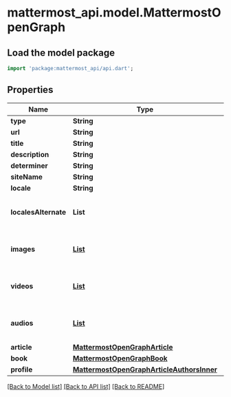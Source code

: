 # mattermost_api.model.MattermostOpenGraph

## Load the model package
```dart
import 'package:mattermost_api/api.dart';
```

## Properties
Name | Type | Description | Notes
------------ | ------------- | ------------- | -------------
**type** | **String** |  | [optional] 
**url** | **String** |  | [optional] 
**title** | **String** |  | [optional] 
**description** | **String** |  | [optional] 
**determiner** | **String** |  | [optional] 
**siteName** | **String** |  | [optional] 
**locale** | **String** |  | [optional] 
**localesAlternate** | **List<String>** |  | [optional] [default to const []]
**images** | [**List<MattermostOpenGraphImagesInner>**](MattermostOpenGraphImagesInner.md) |  | [optional] [default to const []]
**videos** | [**List<MattermostOpenGraphVideosInner>**](MattermostOpenGraphVideosInner.md) |  | [optional] [default to const []]
**audios** | [**List<MattermostOpenGraphAudiosInner>**](MattermostOpenGraphAudiosInner.md) |  | [optional] [default to const []]
**article** | [**MattermostOpenGraphArticle**](MattermostOpenGraphArticle.md) |  | [optional] 
**book** | [**MattermostOpenGraphBook**](MattermostOpenGraphBook.md) |  | [optional] 
**profile** | [**MattermostOpenGraphArticleAuthorsInner**](MattermostOpenGraphArticleAuthorsInner.md) |  | [optional] 

[[Back to Model list]](../README.md#documentation-for-models) [[Back to API list]](../README.md#documentation-for-api-endpoints) [[Back to README]](../README.md)



